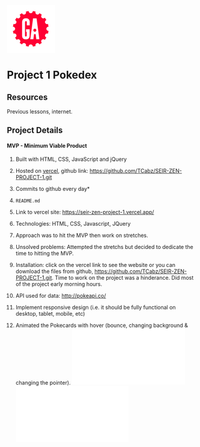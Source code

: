 ![](ga_cog.png)

# Project 1 Pokedex

## Resources

Previous lessons, internet.


## Project Details

#### MVP - Minimum Viable Product

  1. Built with HTML, CSS, JavaScript and jQuery
  2. Hosted on [vercel](https://vercel.com), github link: https://github.com/TCabz/SEIR-ZEN-PROJECT-1.git<br>
  3. Commits to github every day\*<br>
  4. `README.md` 
  5. Link to vercel site: https://seir-zen-project-1.vercel.app/
  6. Technologies: HTML, CSS, Javascript, JQuery
  7. Approach was to hit the MVP then work on stretches.
  8. Unsolved problems: Attempted the stretchs but decided to dedicate the time to hitting the MVP.
  9. Installation: click on the vercel link to see the website or you can download the files from github, https://github.com/TCabz/SEIR-ZEN-PROJECT-1.git. Time to work on the project was a hinderance. Did most of the project early morning hours.

  1. API used for data: http://pokeapi.co/
  2. Implement responsive design (i.e. it should be fully functional on desktop, tablet, mobile, etc)
  1. Animated the Pokecards with hover (bounce, changing background & changing the pointer).
![Wireframe Pic](IMG_1162.HEIC.pdf)
![Wireframe PDF draw.io](Zen-Project-1-Wireframe.pdf)